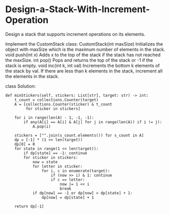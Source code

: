 # Design-a-Stack-With-Increment-Operation

Design a stack that supports increment operations on its elements.

Implement the CustomStack class:
CustomStack(int maxSize) Initializes the object with maxSize which is the maximum number of elements in the stack.
void push(int x) Adds x to the top of the stack if the stack has not reached the maxSize.
int pop() Pops and returns the top of the stack or -1 if the stack is empty.
void inc(int k, int val) Increments the bottom k elements of the stack by val. If there are less than k elements in the stack, increment all the elements in the stack.

class Solution:

    def minStickers(self, stickers: List[str], target: str) -> int:
        t_count = collections.Counter(target)
        A = [collections.Counter(sticker) & t_count
             for sticker in stickers]

        for i in range(len(A) - 1, -1, -1):
            if any(A[i] == A[i] & A[j] for j in range(len(A)) if i != j):
                A.pop(i)

        stickers = ["".join(s_count.elements()) for s_count in A]
        dp = [-1] * (1 << len(target))
        dp[0] = 0
        for state in range(1 << len(target)):
            if dp[state] == -1: continue
            for sticker in stickers:
                now = state
                for letter in sticker:
                    for i, c in enumerate(target):
                        if (now >> i) & 1: continue
                        if c == letter:
                            now |= 1 << i
                            break
                if dp[now] == -1 or dp[now] > dp[state] + 1:
                    dp[now] = dp[state] + 1

        return dp[-1]

